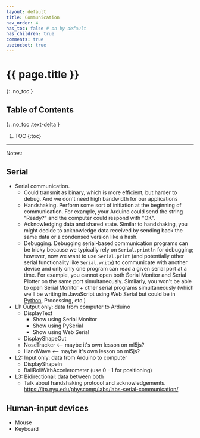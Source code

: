 ```yaml
---
layout: default
title: Communication
nav_order: 4
has_toc: false # on by default
has_children: true
comments: true
usetocbot: true
---
```

# {{ page.title }}
{: .no_toc }

## Table of Contents
{: .no_toc .text-delta }

1. TOC
{:toc}
---

Notes:
<!-- 
Question to self: Should serial communication be its own top-level header on website?
Eventually, we'll want Node as well... But seems like that too should be its own top-level header? -->




## Serial
- Serial communication. 
  - Could transmit as binary, which is more efficient, but harder to debug. And we don't need high bandwidth for our applications
  - Handshaking. Perform some sort of initiation at the beginning of communication. For example, your Arduino could send the string "Ready?" and the computer could respond with "OK".
  - Acknowledging data and shared state. Similar to handshaking, you might decide to acknowledge data received by sending back the same data or a condensed version like a hash.
  - Debugging. Debugging serial-based communication programs can be tricky because we typically rely on `Serial.println` for debugging; however, now we want to use `Serial.print` (and potentially other serial functionality like `Serial.write`) to communicate with another device and only  only one program can read a given serial port at a time. For example, you cannot open both Serial Monitor and Serial Plotter on the same port simultaneously. Similarly, you won't be able to open Serial Monitor + other serial programs simultaneously (which we'll be writing in JavaScript using Web Serial but could be in [Python](https://create.arduino.cc/projecthub/ansh2919/serial-communication-between-python-and-arduino-e7cce0), Processing, etc.)
- L1: Output only: data from computer to Arduino
  - DisplayText
    - Show using Serial Monitor
    - Show using PySerial
    - Show using Web Serial
  - DisplayShapeOut
  - NoseTracker <-- maybe it's own lesson on ml5js?
  - HandWave <-- maybe it's own lesson on ml5js?
- L2: Input only: data from Arduino to computer
  - DisplayShapeIn
  - BallRollWithAccelerometer (use 0 - 1 for positioning)
- L3: Bidirectional: data between both
  - Talk about handshaking protocol and acknowledgements. https://itp.nyu.edu/physcomp/labs/labs-serial-communication/

## Human-input devices
- Mouse
- Keyboard